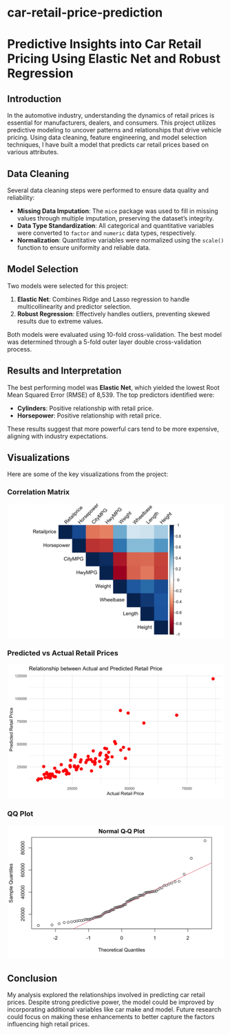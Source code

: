 # car-retail-price-prediction

# Predictive Insights into Car Retail Pricing Using Elastic Net and Robust Regression

## Introduction
In the automotive industry, understanding the dynamics of retail prices is essential for manufacturers, dealers, and consumers. This project utilizes predictive modeling to uncover patterns and relationships that drive vehicle pricing. Using data cleaning, feature engineering, and model selection techniques, I have built a model that predicts car retail prices based on various attributes.

## Data Cleaning
Several data cleaning steps were performed to ensure data quality and reliability:
- **Missing Data Imputation**: The `mice` package was used to fill in missing values through multiple imputation, preserving the dataset’s integrity.
- **Data Type Standardization**: All categorical and quantitative variables were converted to `factor` and `numeric` data types, respectively.
- **Normalization**: Quantitative variables were normalized using the `scale()` function to ensure uniformity and reliable data.

## Model Selection
Two models were selected for this project:
1. **Elastic Net**: Combines Ridge and Lasso regression to handle multicollinearity and predictor selection.
2. **Robust Regression**: Effectively handles outliers, preventing skewed results due to extreme values.

Both models were evaluated using 10-fold cross-validation. The best model was determined through a 5-fold outer layer double cross-validation process.

## Results and Interpretation
The best performing model was **Elastic Net**, which yielded the lowest Root Mean Squared Error (RMSE) of 8,539. The top predictors identified were:
- **Cylinders**: Positive relationship with retail price.
- **Horsepower**: Positive relationship with retail price.

These results suggest that more powerful cars tend to be more expensive, aligning with industry expectations.

## Visualizations
Here are some of the key visualizations from the project:

### Correlation Matrix
![Correlation Matrix](visualizations/corrplotcars.png)

### Predicted vs Actual Retail Prices
![Predicted vs Actual Retail Prices](visualizations/predicted_versus_actual.png)

### QQ Plot
![QQ Plot](visualizations/qqplot.png)

## Conclusion
My analysis explored the relationships involved in predicting car retail prices. Despite strong predictive power, the model could be improved by incorporating additional variables like car make and model. Future research could focus on making these enhancements to better capture the factors influencing high retail prices.
